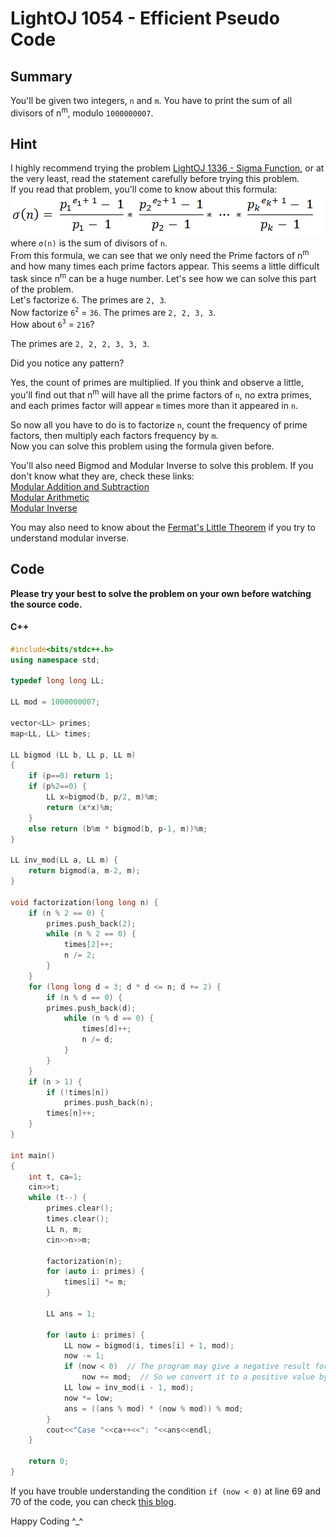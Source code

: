 # LightOJ 1054 - Efficient Pseudo Code
## Summary
You'll be given two integers, `n` and `m`. You have to print the sum of all divisors of n<sup>m</sup>, modulo `1000000007`.  

## Hint
I highly recommend trying the problem [LightOJ 1336 - Sigma Function](http://lightoj.com/volume_showproblem.php?problem=1336), or at the very least, read the statement carefully before trying this problem.  
If you read that problem, you'll come to know about this formula:  
![Sigma Function](sigma-function.png)  
where `σ(n)` is the sum of divisors of `n`.  
From this formula, we can see that we only need the Prime factors of n<sup>m</sup> and how many times each prime factors appear. This seems a little difficult task since n<sup>m</sup> can be a huge number. Let's see how we can solve this part of the problem.  
Let's factorize `6`. The primes are `2, 3`.  
Now factorize `6`<sup>`2`</sup> = `36`. The primes are `2, 2, 3, 3`.  
How about `6`<sup>`3`</sup> = `216`?  

The primes are `2, 2, 2, 3, 3, 3`.  

Did you notice any pattern?  

Yes, the count of primes are multiplied. If you think and observe a little, you'll find out that n<sup>m</sup> will have all the prime factors of `n`, no extra primes, and each primes factor will appear `m` times more than it appeared in `n`.  

So now all you have to do is to factorize `n`, count the frequency of prime factors, then multiply each factors frequency by `m`.  
Now you can solve this problem using the formula given before.  

You'll also need Bigmod and Modular Inverse to solve this problem. If you don't know what they are, check these links:  
[Modular Addition and Subtraction](https://www.khanacademy.org/computing/computer-science/cryptography/modarithmetic/a/modular-addition-and-subtraction)  
[Modular Arithmetic](https://brilliant.org/wiki/modular-arithmetic/)  
[Modular Inverse](https://www.geeksforgeeks.org/multiplicative-inverse-under-modulo-m/)

You may also need to know about the [Fermat's Little Theorem](https://www.geeksforgeeks.org/fermats-little-theorem/) if you try to understand modular inverse.

## Code
**Please try your best to solve the problem on your own before watching the source code.**  
#### C++

```c++
#include<bits/stdc++.h>
using namespace std;

typedef long long LL;

LL mod = 1000000007;

vector<LL> primes;
map<LL, LL> times;

LL bigmod (LL b, LL p, LL m)
{
    if (p==0) return 1;
    if (p%2==0) {
        LL x=bigmod(b, p/2, m)%m;
        return (x*x)%m;
    }
    else return (b%m * bigmod(b, p-1, m))%m;
}
 
LL inv_mod(LL a, LL m) {
    return bigmod(a, m-2, m);
}

void factorization(long long n) {
    if (n % 2 == 0) {
        primes.push_back(2);
        while (n % 2 == 0) {
            times[2]++;
            n /= 2;
        }
    }
    for (long long d = 3; d * d <= n; d += 2) { 
        if (n % d == 0) {
        primes.push_back(d);
            while (n % d == 0) {
                times[d]++;
                n /= d;
            }
        }
    }
    if (n > 1) {
        if (!times[n])
            primes.push_back(n);
        times[n]++;
    }
}

int main()
{
    int t, ca=1;
    cin>>t;
    while (t--) {
        primes.clear();
        times.clear();
        LL n, m;
        cin>>n>>m;

        factorization(n);
        for (auto i: primes) {
            times[i] *= m;
        }

        LL ans = 1;

        for (auto i: primes) {
            LL now = bigmod(i, times[i] + 1, mod);
            now -= 1;
            if (now < 0)  // The program may give a negative result for modulo of negative numbers
                now += mod;  // So we convert it to a positive value by adding mod
            LL low = inv_mod(i - 1, mod);
            now *= low;
            ans = ((ans % mod) * (now % mod)) % mod;
        }
        cout<<"Case "<<ca++<<": "<<ans<<endl;
    }

    return 0;
}
```
If you have trouble understanding the condition `if (now < 0)` at line 69 and 70 of the code, you can check [this blog](https://discuss.codechef.com/t/guide-to-modular-arithmetic-plus-tricks-codechef-edition-there-is-no-other-edition/67424).   
  
Happy Coding ^_^ 
